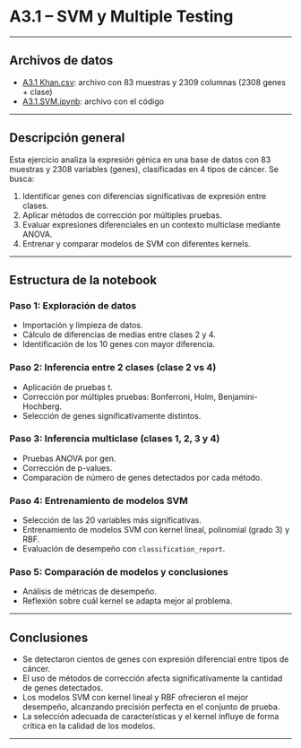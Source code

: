 # A3.1 – SVM y Multiple Testing

---

## Archivos de datos

- [A3.1 Khan.csv](https://github.com/raulquinterog/SVM-y-Multiple-Testing/blob/207a342eceeb7489c7d0c804e8dfbdb7571bd95e/A3.1%20Khan.csv): archivo con 83 muestras y 2309 columnas (2308 genes + clase)
- [A3.1.SVM.ipynb](https://github.com/raulquinterog/SVM-y-Multiple-Testing/blob/207a342eceeb7489c7d0c804e8dfbdb7571bd95e/A3.1.SVM.ipynb): archivo con el código

---

## Descripción general

Esta ejercicio analiza la expresión génica en una base de datos con 83 muestras y 2308 variables (genes), clasificadas en 4 tipos de cáncer. Se busca:

1. Identificar genes con diferencias significativas de expresión entre clases.
2. Aplicar métodos de corrección por múltiples pruebas.
3. Evaluar expresiones diferenciales en un contexto multiclase mediante ANOVA.
4. Entrenar y comparar modelos de SVM con diferentes kernels.

---

## Estructura de la notebook

### Paso 1: Exploración de datos
- Importación y limpieza de datos.
- Cálculo de diferencias de medias entre clases 2 y 4.
- Identificación de los 10 genes con mayor diferencia.

### Paso 2: Inferencia entre 2 clases (clase 2 vs 4)
- Aplicación de pruebas t.
- Corrección por múltiples pruebas: Bonferroni, Holm, Benjamini-Hochberg.
- Selección de genes significativamente distintos.

### Paso 3: Inferencia multiclase (clases 1, 2, 3 y 4)
- Pruebas ANOVA por gen.
- Corrección de p-values.
- Comparación de número de genes detectados por cada método.

### Paso 4: Entrenamiento de modelos SVM
- Selección de las 20 variables más significativas.
- Entrenamiento de modelos SVM con kernel lineal, polinomial (grado 3) y RBF.
- Evaluación de desempeño con `classification_report`.

### Paso 5: Comparación de modelos y conclusiones
- Análisis de métricas de desempeño.
- Reflexión sobre cuál kernel se adapta mejor al problema.

---

## Conclusiones

- Se detectaron cientos de genes con expresión diferencial entre tipos de cáncer.
- El uso de métodos de corrección afecta significativamente la cantidad de genes detectados.
- Los modelos SVM con kernel lineal y RBF ofrecieron el mejor desempeño, alcanzando precisión perfecta en el conjunto de prueba.
- La selección adecuada de características y el kernel influye de forma crítica en la calidad de los modelos.

---
